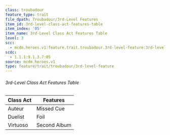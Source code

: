 ```yaml
---
class: troubadour
feature_type: trait
file_dpath: Troubadour/3rd-Level Features
item_id: 3rd-level-class-act-features-table
item_index: '05'
item_name: 3rd-Level Class Act Features Table
level: 3
scc:
  - mcdm.heroes.v1:feature.trait.troubadour.3rd-level-feature:3rd-level-class-act-features-table
scdc:
  - 1.1.1:9.1.3.7:05
source: mcdm.heroes.v1
type: feature/trait/troubadour/3rd-level-feature
---
```


###### 3rd-Level Class Act Features Table

| Class Act | Features     |
| --------- | ------------ |
| Auteur    | Missed Cue   |
| Duelist   | Foil         |
| Virtuoso  | Second Album |
